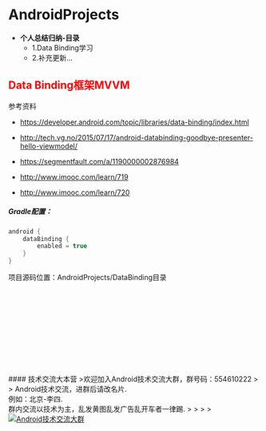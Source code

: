 # AndroidProjects
* **个人总结归纳-目录**
	* 1.Data Binding学习
	* 2.补充更新...
		



## <font color="red">Data Binding框架MVVM</font> 


参考资料

* <a target="_blank" href="https://developer.android.com/topic/libraries/data-binding/index.html">https://developer.android.com/topic/libraries/data-binding/index.html</a>

* <a target="_blank" href="http://tech.vg.no/2015/07/17/android-databinding-goodbye-presenter-hello-viewmodel/">http://tech.vg.no/2015/07/17/android-databinding-goodbye-presenter-hello-viewmodel/</a>

* <a  target="_blank" href="https://segmentfault.com/a/1190000002876984">https://segmentfault.com/a/1190000002876984</a>

* <a target="_blank" href="http://www.imooc.com/learn/719">http://www.imooc.com/learn/719</a>

* <a target="_blank" href="http://www.imooc.com/learn/720">http://www.imooc.com/learn/720</a>

##### Gradle配置：

```groovy
android {  
    dataBinding {
        enabled = true
    }
}
```

<font>项目源码位置：AndroidProjects/DataBinding目录</font> 




<br>
<br>
<br>
<br>
<br>
<br>
<br>
<br>
<br>
<br>
#### 技术交流大本营
>欢迎加入Android技术交流大群，群号码：554610222
> > Android技术交流，进群后请改名片.<br>例如：北京-李四.<br>群内交流以技术为主，乱发黄图乱发广告乱开车者一律踢.
> >
> ><a target="_blank" href="http://shang.qq.com/wpa/qunwpa?idkey=3fe01fcf10b71c29729a7b016477ceb899a6eb057e8c89cf1ea7b6773a477393"><img border="0" src="http://pub.idqqimg.com/wpa/images/group.png" alt="Android技术交流大群" title="Android技术交流大群"></a>